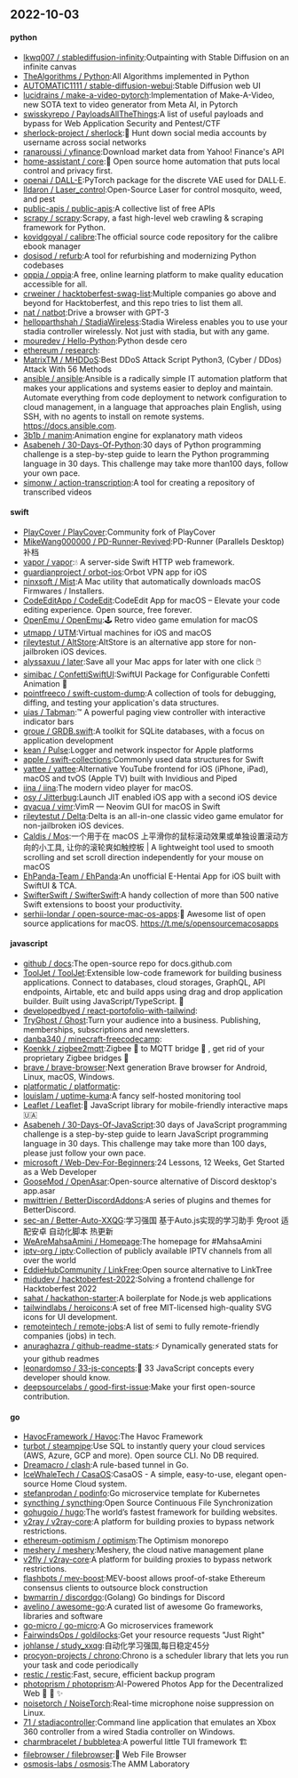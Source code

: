 ## 2022-10-03

#### python
* [lkwq007 / stablediffusion-infinity](https://github.com/lkwq007/stablediffusion-infinity):Outpainting with Stable Diffusion on an infinite canvas
* [TheAlgorithms / Python](https://github.com/TheAlgorithms/Python):All Algorithms implemented in Python
* [AUTOMATIC1111 / stable-diffusion-webui](https://github.com/AUTOMATIC1111/stable-diffusion-webui):Stable Diffusion web UI
* [lucidrains / make-a-video-pytorch](https://github.com/lucidrains/make-a-video-pytorch):Implementation of Make-A-Video, new SOTA text to video generator from Meta AI, in Pytorch
* [swisskyrepo / PayloadsAllTheThings](https://github.com/swisskyrepo/PayloadsAllTheThings):A list of useful payloads and bypass for Web Application Security and Pentest/CTF
* [sherlock-project / sherlock](https://github.com/sherlock-project/sherlock):🔎
Hunt down social media accounts by username across social networks
* [ranaroussi / yfinance](https://github.com/ranaroussi/yfinance):Download market data from Yahoo! Finance's API
* [home-assistant / core](https://github.com/home-assistant/core):🏡
Open source home automation that puts local control and privacy first.
* [openai / DALL-E](https://github.com/openai/DALL-E):PyTorch package for the discrete VAE used for DALL·E.
* [Ildaron / Laser_control](https://github.com/Ildaron/Laser_control):Open-Source Laser for control mosquito, weed, and pest
* [public-apis / public-apis](https://github.com/public-apis/public-apis):A collective list of free APIs
* [scrapy / scrapy](https://github.com/scrapy/scrapy):Scrapy, a fast high-level web crawling & scraping framework for Python.
* [kovidgoyal / calibre](https://github.com/kovidgoyal/calibre):The official source code repository for the calibre ebook manager
* [dosisod / refurb](https://github.com/dosisod/refurb):A tool for refurbishing and modernizing Python codebases
* [oppia / oppia](https://github.com/oppia/oppia):A free, online learning platform to make quality education accessible for all.
* [crweiner / hacktoberfest-swag-list](https://github.com/crweiner/hacktoberfest-swag-list):Multiple companies go above and beyond for Hacktoberfest, and this repo tries to list them all.
* [nat / natbot](https://github.com/nat/natbot):Drive a browser with GPT-3
* [helloparthshah / StadiaWireless](https://github.com/helloparthshah/StadiaWireless):Stadia Wireless enables you to use your stadia controller wirelessly. Not just with stadia, but with any game.
* [mouredev / Hello-Python](https://github.com/mouredev/Hello-Python):Python desde cero
* [ethereum / research](https://github.com/ethereum/research):
* [MatrixTM / MHDDoS](https://github.com/MatrixTM/MHDDoS):Best DDoS Attack Script Python3, (Cyber / DDos) Attack With 56 Methods
* [ansible / ansible](https://github.com/ansible/ansible):Ansible is a radically simple IT automation platform that makes your applications and systems easier to deploy and maintain. Automate everything from code deployment to network configuration to cloud management, in a language that approaches plain English, using SSH, with no agents to install on remote systems. https://docs.ansible.com.
* [3b1b / manim](https://github.com/3b1b/manim):Animation engine for explanatory math videos
* [Asabeneh / 30-Days-Of-Python](https://github.com/Asabeneh/30-Days-Of-Python):30 days of Python programming challenge is a step-by-step guide to learn the Python programming language in 30 days. This challenge may take more than100 days, follow your own pace.
* [simonw / action-transcription](https://github.com/simonw/action-transcription):A tool for creating a repository of transcribed videos

#### swift
* [PlayCover / PlayCover](https://github.com/PlayCover/PlayCover):Community fork of PlayCover
* [MikeWang000000 / PD-Runner-Revived](https://github.com/MikeWang000000/PD-Runner-Revived):PD-Runner (Parallels Desktop) 补档
* [vapor / vapor](https://github.com/vapor/vapor):💧
A server-side Swift HTTP web framework.
* [guardianproject / orbot-ios](https://github.com/guardianproject/orbot-ios):Orbot VPN app for iOS
* [ninxsoft / Mist](https://github.com/ninxsoft/Mist):A Mac utility that automatically downloads macOS Firmwares / Installers.
* [CodeEditApp / CodeEdit](https://github.com/CodeEditApp/CodeEdit):CodeEdit App for macOS – Elevate your code editing experience. Open source, free forever.
* [OpenEmu / OpenEmu](https://github.com/OpenEmu/OpenEmu):🕹
Retro video game emulation for macOS
* [utmapp / UTM](https://github.com/utmapp/UTM):Virtual machines for iOS and macOS
* [rileytestut / AltStore](https://github.com/rileytestut/AltStore):AltStore is an alternative app store for non-jailbroken iOS devices.
* [alyssaxuu / later](https://github.com/alyssaxuu/later):Save all your Mac apps for later with one click
🖱️
* [simibac / ConfettiSwiftUI](https://github.com/simibac/ConfettiSwiftUI):SwiftUI Package for Configurable Confetti Animation
🎉
* [pointfreeco / swift-custom-dump](https://github.com/pointfreeco/swift-custom-dump):A collection of tools for debugging, diffing, and testing your application's data structures.
* [uias / Tabman](https://github.com/uias/Tabman):™️
A powerful paging view controller with interactive indicator bars
* [groue / GRDB.swift](https://github.com/groue/GRDB.swift):A toolkit for SQLite databases, with a focus on application development
* [kean / Pulse](https://github.com/kean/Pulse):Logger and network inspector for Apple platforms
* [apple / swift-collections](https://github.com/apple/swift-collections):Commonly used data structures for Swift
* [yattee / yattee](https://github.com/yattee/yattee):Alternative YouTube frontend for iOS (iPhone, iPad), macOS and tvOS (Apple TV) built with Invidious and Piped
* [iina / iina](https://github.com/iina/iina):The modern video player for macOS.
* [osy / Jitterbug](https://github.com/osy/Jitterbug):Launch JIT enabled iOS app with a second iOS device
* [qvacua / vimr](https://github.com/qvacua/vimr):VimR — Neovim GUI for macOS in Swift
* [rileytestut / Delta](https://github.com/rileytestut/Delta):Delta is an all-in-one classic video game emulator for non-jailbroken iOS devices.
* [Caldis / Mos](https://github.com/Caldis/Mos):一个用于在 macOS 上平滑你的鼠标滚动效果或单独设置滚动方向的小工具, 让你的滚轮爽如触控板 | A lightweight tool used to smooth scrolling and set scroll direction independently for your mouse on macOS
* [EhPanda-Team / EhPanda](https://github.com/EhPanda-Team/EhPanda):An unofficial E-Hentai App for iOS built with SwiftUI & TCA.
* [SwifterSwift / SwifterSwift](https://github.com/SwifterSwift/SwifterSwift):A handy collection of more than 500 native Swift extensions to boost your productivity.
* [serhii-londar / open-source-mac-os-apps](https://github.com/serhii-londar/open-source-mac-os-apps):🚀
Awesome list of open source applications for macOS. https://t.me/s/opensourcemacosapps

#### javascript
* [github / docs](https://github.com/github/docs):The open-source repo for docs.github.com
* [ToolJet / ToolJet](https://github.com/ToolJet/ToolJet):Extensible low-code framework for building business applications. Connect to databases, cloud storages, GraphQL, API endpoints, Airtable, etc and build apps using drag and drop application builder. Built using JavaScript/TypeScript.
🚀
* [developedbyed / react-portofolio-with-tailwind](https://github.com/developedbyed/react-portofolio-with-tailwind):
* [TryGhost / Ghost](https://github.com/TryGhost/Ghost):Turn your audience into a business. Publishing, memberships, subscriptions and newsletters.
* [danba340 / minecraft-freecodecamp](https://github.com/danba340/minecraft-freecodecamp):
* [Koenkk / zigbee2mqtt](https://github.com/Koenkk/zigbee2mqtt):Zigbee
🐝
to MQTT bridge
🌉
, get rid of your proprietary Zigbee bridges
🔨
* [brave / brave-browser](https://github.com/brave/brave-browser):Next generation Brave browser for Android, Linux, macOS, Windows.
* [platformatic / platformatic](https://github.com/platformatic/platformatic):
* [louislam / uptime-kuma](https://github.com/louislam/uptime-kuma):A fancy self-hosted monitoring tool
* [Leaflet / Leaflet](https://github.com/Leaflet/Leaflet):🍃
JavaScript library for mobile-friendly interactive maps
🇺🇦
* [Asabeneh / 30-Days-Of-JavaScript](https://github.com/Asabeneh/30-Days-Of-JavaScript):30 days of JavaScript programming challenge is a step-by-step guide to learn JavaScript programming language in 30 days. This challenge may take more than 100 days, please just follow your own pace.
* [microsoft / Web-Dev-For-Beginners](https://github.com/microsoft/Web-Dev-For-Beginners):24 Lessons, 12 Weeks, Get Started as a Web Developer
* [GooseMod / OpenAsar](https://github.com/GooseMod/OpenAsar):Open-source alternative of Discord desktop's app.asar
* [mwittrien / BetterDiscordAddons](https://github.com/mwittrien/BetterDiscordAddons):A series of plugins and themes for BetterDiscord.
* [sec-an / Better-Auto-XXQG](https://github.com/sec-an/Better-Auto-XXQG):学习强国 基于Auto.js实现的学习助手 免root 适配安卓 自动化脚本 热更新
* [WeAreMahsaAmini / Homepage](https://github.com/WeAreMahsaAmini/Homepage):The homepage for #MahsaAmini
* [iptv-org / iptv](https://github.com/iptv-org/iptv):Collection of publicly available IPTV channels from all over the world
* [EddieHubCommunity / LinkFree](https://github.com/EddieHubCommunity/LinkFree):Open source alternative to LinkTree
* [midudev / hacktoberfest-2022](https://github.com/midudev/hacktoberfest-2022):Solving a frontend challenge for Hacktoberfest 2022
* [sahat / hackathon-starter](https://github.com/sahat/hackathon-starter):A boilerplate for Node.js web applications
* [tailwindlabs / heroicons](https://github.com/tailwindlabs/heroicons):A set of free MIT-licensed high-quality SVG icons for UI development.
* [remoteintech / remote-jobs](https://github.com/remoteintech/remote-jobs):A list of semi to fully remote-friendly companies (jobs) in tech.
* [anuraghazra / github-readme-stats](https://github.com/anuraghazra/github-readme-stats):⚡
Dynamically generated stats for your github readmes
* [leonardomso / 33-js-concepts](https://github.com/leonardomso/33-js-concepts):📜
33 JavaScript concepts every developer should know.
* [deepsourcelabs / good-first-issue](https://github.com/deepsourcelabs/good-first-issue):Make your first open-source contribution.

#### go
* [HavocFramework / Havoc](https://github.com/HavocFramework/Havoc):The Havoc Framework
* [turbot / steampipe](https://github.com/turbot/steampipe):Use SQL to instantly query your cloud services (AWS, Azure, GCP and more). Open source CLI. No DB required.
* [Dreamacro / clash](https://github.com/Dreamacro/clash):A rule-based tunnel in Go.
* [IceWhaleTech / CasaOS](https://github.com/IceWhaleTech/CasaOS):CasaOS - A simple, easy-to-use, elegant open-source Home Cloud system.
* [stefanprodan / podinfo](https://github.com/stefanprodan/podinfo):Go microservice template for Kubernetes
* [syncthing / syncthing](https://github.com/syncthing/syncthing):Open Source Continuous File Synchronization
* [gohugoio / hugo](https://github.com/gohugoio/hugo):The world’s fastest framework for building websites.
* [v2ray / v2ray-core](https://github.com/v2ray/v2ray-core):A platform for building proxies to bypass network restrictions.
* [ethereum-optimism / optimism](https://github.com/ethereum-optimism/optimism):The Optimism monorepo
* [meshery / meshery](https://github.com/meshery/meshery):Meshery, the cloud native management plane
* [v2fly / v2ray-core](https://github.com/v2fly/v2ray-core):A platform for building proxies to bypass network restrictions.
* [flashbots / mev-boost](https://github.com/flashbots/mev-boost):MEV-boost allows proof-of-stake Ethereum consensus clients to outsource block construction
* [bwmarrin / discordgo](https://github.com/bwmarrin/discordgo):(Golang) Go bindings for Discord
* [avelino / awesome-go](https://github.com/avelino/awesome-go):A curated list of awesome Go frameworks, libraries and software
* [go-micro / go-micro](https://github.com/go-micro/go-micro):A Go microservices framework
* [FairwindsOps / goldilocks](https://github.com/FairwindsOps/goldilocks):Get your resource requests "Just Right"
* [johlanse / study_xxqg](https://github.com/johlanse/study_xxqg):自动化学习强国,每日稳定45分
* [procyon-projects / chrono](https://github.com/procyon-projects/chrono):Chrono is a scheduler library that lets you run your task and code periodically
* [restic / restic](https://github.com/restic/restic):Fast, secure, efficient backup program
* [photoprism / photoprism](https://github.com/photoprism/photoprism):AI-Powered Photos App for the Decentralized Web
🌈
💎
✨
* [noisetorch / NoiseTorch](https://github.com/noisetorch/NoiseTorch):Real-time microphone noise suppression on Linux.
* [71 / stadiacontroller](https://github.com/71/stadiacontroller):Command line application that emulates an Xbox 360 controller from a wired Stadia controller on Windows.
* [charmbracelet / bubbletea](https://github.com/charmbracelet/bubbletea):A powerful little TUI framework
🏗
* [filebrowser / filebrowser](https://github.com/filebrowser/filebrowser):📂
Web File Browser
* [osmosis-labs / osmosis](https://github.com/osmosis-labs/osmosis):The AMM Laboratory
